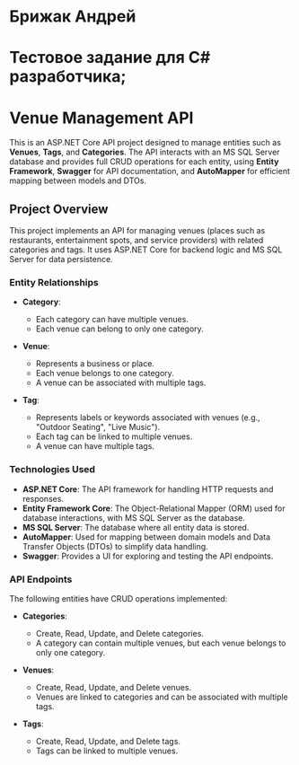 #  Брижак Андрей
#  Тестовое задание для С# разработчика;


# Venue Management API

This is an ASP.NET Core API project designed to manage entities such as **Venues**, **Tags**, and **Categories**. The API interacts with an MS SQL Server database and provides full CRUD operations for each entity, using **Entity Framework**, **Swagger** for API documentation, and **AutoMapper** for efficient mapping between models and DTOs.

## Project Overview

This project implements an API for managing venues (places such as restaurants, entertainment spots, and service providers) with related categories and tags. It uses ASP.NET Core for backend logic and MS SQL Server for data persistence.

### Entity Relationships

- **Category**:
  - Each category can have multiple venues.
  - Each venue can belong to only one category.
  
- **Venue**:
  - Represents a business or place.
  - Each venue belongs to one category.
  - A venue can be associated with multiple tags.

- **Tag**:
  - Represents labels or keywords associated with venues (e.g., "Outdoor Seating", "Live Music").
  - Each tag can be linked to multiple venues.
  - A venue can have multiple tags.

### Technologies Used

- **ASP.NET Core**: The API framework for handling HTTP requests and responses.
- **Entity Framework Core**: The Object-Relational Mapper (ORM) used for database interactions, with MS SQL Server as the database.
- **MS SQL Server**: The database where all entity data is stored.
- **AutoMapper**: Used for mapping between domain models and Data Transfer Objects (DTOs) to simplify data handling.
- **Swagger**: Provides a UI for exploring and testing the API endpoints.

### API Endpoints

The following entities have CRUD operations implemented:

- **Categories**:
  - Create, Read, Update, and Delete categories.
  - A category can contain multiple venues, but each venue belongs to only one category.

- **Venues**:
  - Create, Read, Update, and Delete venues.
  - Venues are linked to categories and can be associated with multiple tags.

- **Tags**:
  - Create, Read, Update, and Delete tags.
  - Tags can be linked to multiple venues.

